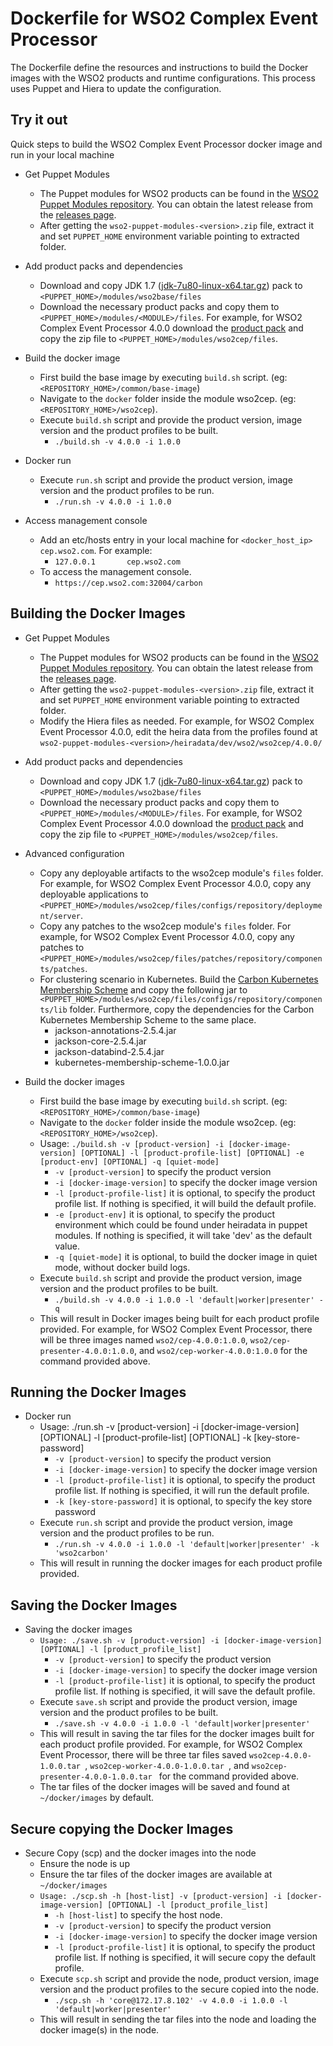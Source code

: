 # Dockerfile for WSO2 Complex Event Processor #
The Dockerfile define the resources and instructions to build the Docker images with the WSO2 products and runtime configurations. This process uses Puppet and Hiera to update the configuration.

## Try it out
Quick steps to build the WSO2 Complex Event Processor docker image and run in your local machine
  
* Get Puppet Modules
    - The Puppet modules for WSO2 products can be found in the [WSO2 Puppet Modules repository](https://github.com/wso2/puppet-modules). You can obtain the latest release from the [releases page](https://github.com/wso2/puppet-modules/releases). 
    - After getting the `wso2-puppet-modules-<version>.zip` file, extract it and set `PUPPET_HOME` environment variable pointing to extracted folder.

* Add product packs and dependencies
    - Download and copy JDK 1.7 ([jdk-7u80-linux-x64.tar.gz](http://www.oracle.com/technetwork/java/javase/downloads/jdk7-downloads-1880260.html)) pack to `<PUPPET_HOME>/modules/wso2base/files`
    - Download the necessary product packs and copy them to `<PUPPET_HOME>/modules/<MODULE>/files`. For example, for WSO2 Complex Event Processor 4.0.0 download the [product pack](http://wso2.com/products/complex-event-processor/) and copy the zip file to `<PUPPET_HOME>/modules/wso2cep/files`.

* Build the docker image
    - First build the base image by executing `build.sh` script. (eg: `<REPOSITORY_HOME>/common/base-image`)
    - Navigate to the `docker` folder inside the module wso2cep. (eg: `<REPOSITORY_HOME>/wso2cep`).
    - Execute `build.sh` script and provide the product version, image version and the product profiles to be built.
        + `./build.sh -v 4.0.0 -i 1.0.0`

* Docker run
    - Execute `run.sh` script and provide the product version, image version and the product profiles to be run.
        + `./run.sh -v 4.0.0 -i 1.0.0`

* Access management console
    - Add an etc/hosts entry in your local machine for `<docker_host_ip> cep.wso2.com`. For example:
        + `127.0.0.1       cep.wso2.com`
    -  To access the management console.
        + `https://cep.wso2.com:32004/carbon`

## Building the Docker Images

* Get Puppet Modules
    - The Puppet modules for WSO2 products can be found in the [WSO2 Puppet Modules repository](https://github.com/wso2/puppet-modules). You can obtain the latest release from the [releases page](https://github.com/wso2/puppet-modules/releases). 
    - After getting the `wso2-puppet-modules-<version>.zip` file, extract it and set `PUPPET_HOME` environment variable pointing to extracted folder. 
    - Modify the Hiera files as needed. For example, for WSO2 Complex Event Processor 4.0.0, edit the heira data from the profiles found at `wso2-puppet-modules-<version>/heiradata/dev/wso2/wso2cep/4.0.0/` 

* Add product packs and dependencies
    - Download and copy JDK 1.7 ([jdk-7u80-linux-x64.tar.gz](http://www.oracle.com/technetwork/java/javase/downloads/jdk7-downloads-1880260.html)) pack to `<PUPPET_HOME>/modules/wso2base/files`
    - Download the necessary product packs and copy them to `<PUPPET_HOME>/modules/<MODULE>/files`. For example, for WSO2 Complex Event Processor 4.0.0 download the [product pack](http://wso2.com/products/complex-event-processor/) and copy the zip file to `<PUPPET_HOME>/modules/wso2cep/files`.

* Advanced configuration
    - Copy any deployable artifacts to the wso2cep module's `files` folder. For example, for WSO2 Complex Event Processor 4.0.0, copy any deployable applications to `<PUPPET_HOME>/modules/wso2cep/files/configs/repository/deployment/server`.
    - Copy any patches to the wso2cep module's `files` folder. For example, for WSO2 Complex Event Processor 4.0.0, copy any patches to `<PUPPET_HOME>/modules/wso2cep/files/patches/repository/components/patches`.
    - For clustering scenario in Kubernetes. Build the [Carbon Kubernetes Membership Scheme](https://github.com/wso2/kubernetes-artifacts/tree/master/common/kubernetes-membership-scheme) and copy the following jar to `<PUPPET_HOME>/modules/wso2cep/files/configs/repository/components/lib` folder. Furthermore, copy the dependencies for the Carbon Kubernetes Membership Scheme to the same place.
        + jackson-annotations-2.5.4.jar
        + jackson-core-2.5.4.jar
        + jackson-databind-2.5.4.jar
        + kubernetes-membership-scheme-1.0.0.jar

* Build the docker images
    - First build the base image by executing `build.sh` script. (eg: `<REPOSITORY_HOME>/common/base-image`)
    - Navigate to the `docker` folder inside the module wso2cep. (eg: `<REPOSITORY_HOME>/wso2cep`).
    - Usage: `./build.sh -v [product-version] -i [docker-image-version] [OPTIONAL] -l [product-profile-list] [OPTIONAL] -e [product-env] [OPTIONAL] -q [quiet-mode]`
        + `-v [product-version]` to specify the product version
        + `-i [docker-image-version]` to specify the docker image version
        + `-l [product-profile-list]` it is optional, to specify the product profile list. If nothing is specified, it will build the default profile. 
        + `-e [product-env]` it is optional, to specify the product environment which could be found under heiradata in puppet modules. If nothing is specified, it will take 'dev' as the default value.
        + `-q [quiet-mode]` it is optional, to build the docker image in quiet mode, without docker build logs.
    - Execute `build.sh` script and provide the product version, image version and the product profiles to be built.
        + `./build.sh -v 4.0.0 -i 1.0.0 -l 'default|worker|presenter' -q`
    - This will result in Docker images being built for each product profile provided. For example, for WSO2 Complex Event Processor, there will be three images named `wso2/cep-4.0.0:1.0.0`, `wso2/cep-presenter-4.0.0:1.0.0`, and `wso2/cep-worker-4.0.0:1.0.0` for the command provided above.

## Running the Docker Images

* Docker run
    - Usage: ./run.sh -v [product-version] -i [docker-image-version] [OPTIONAL] -l [product-profile-list] [OPTIONAL] -k [key-store-password]
        + `-v [product-version]` to specify the product version
        + `-i [docker-image-version]` to specify the docker image version
        + `-l [product-profile-list]` it is optional, to specify the product profile list. If nothing is specified, it will run the default profile. 
        + `-k [key-store-password]` it is optional, to specify the key store password
    - Execute `run.sh` script and provide the product version, image version and the product profiles to be run.
        + `./run.sh -v 4.0.0 -i 1.0.0 -l 'default|worker|presenter' -k 'wso2carbon'`
    - This will result in running the docker images for each product profile provided.
    
## Saving the Docker Images

* Saving the docker images
    - `Usage: ./save.sh -v [product-version] -i [docker-image-version] [OPTIONAL] -l [product_profile_list]`
        + `-v [product-version]` to specify the product version
        + `-i [docker-image-version]` to specify the docker image version
        + `-l [product-profile-list]` it is optional, to specify the product profile list. If nothing is specified, it will save the default profile.
    - Execute `save.sh` script and provide the product version, image version and the product profiles to be built.
        + `./save.sh -v 4.0.0 -i 1.0.0 -l 'default|worker|presenter'`
    - This will result in saving the tar files for the docker images built for each product profile provided. For example, for WSO2 Complex Event Processor, there will be three tar files saved `wso2cep-4.0.0-1.0.0.tar `, `wso2cep-worker-4.0.0-1.0.0.tar `, and `wso2cep-presenter-4.0.0-1.0.0.tar ` for the command provided above. 
    - The tar files of the docker images will be saved and found at `~/docker/images` by default.

## Secure copying the Docker Images

* Secure Copy (scp) and the docker images into the node
    - Ensure the node is up
    - Ensure the tar files of the docker images are available at `~/docker/images`
    - `Usage: ./scp.sh -h [host-list] -v [product-version] -i [docker-image-version] [OPTIONAL] -l [product_profile_list]`
        + `-h [host-list]` to specify the host node.
        + `-v [product-version]` to specify the product version
        + `-i [docker-image-version]` to specify the docker image version
        + `-l [product-profile-list]` it is optional, to specify the product profile list. If nothing is specified, it will secure copy the default profile.
    - Execute `scp.sh` script and provide the node, product version, image version and the product profiles to the secure copied into the node.
        + `./scp.sh -h 'core@172.17.8.102' -v 4.0.0 -i 1.0.0 -l 'default|worker|presenter'`
    - This will result in sending the tar files into the node and loading the docker image(s) in the node.